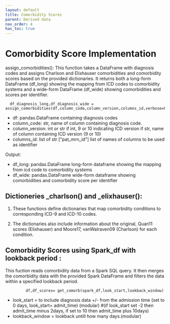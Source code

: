 ```yaml
---
layout: default
title: Comorbidity Scores
parent: Derived data
nav_order: 4
has_toc: true
---
```



# Comorbidity Score Implementation


assign_comorbidities(): This function takes a DataFrame with diagnosis codes and assigns Charlson and Elixhauser comorbidities and comorbidity scores based on the provided dictionaries.
It returns both a long-form DataFrame (df_long) showing the mapping from ICD codes to comorbidity systems and a wide-form DataFrame (df_wide) showing comorbidities and scores per identifier.


      df_diagnosis_long,df_diagnosis_wide = assign_comorbidities(df,column_code,column_version,columns_id,verbose=False)

* df: pandas.DataFrame containing diagnosis codes
* column_code: str, name of column containing diagnosis code.
* column_version: int or str 
        if int, 9 or 10 indicating ICD version
        if str, name of column containing ICD version (9 or 10)
* columns_id: list of str ["pat_mrn_id"]
        list of names of columns to be used as identifier
  
Output:

* df_long: pandas.DataFrame
         long-form dataframe showing the mapping from icd code to comorbidity systems
* df_wide: pandas.DataFrame
        wide-form dataframe showing comorbidities and comorbidity score per identifier



## Dictioneries _charlson() and _elixhauser():


1. These functions define dictionaries that map comorbidity conditions to corresponding ICD-9 and ICD-10 codes.


2. The dictionaries also include information about the original, Quan11 scores (Elixhauser) and Moore17, vanWalraven09 (Charlson) for each condition. 


## Comorbidity Scores using Spark_df with lookback period :

This fuction reads comorbidity data from a Spark SQL query. It then merges the comorbidity data with the provided Spark DataFrame and filters the data within a specified lookback period.
       
             df,df_scores= get_comorb(spark_df,look_start,lookback_window)

* look_start  = to include diagnosis data +/- from the admission time (set to 0 days, look_start= admit_time) (modular) #(if look_start set -2 then admit_time minus 2days, if set to 10 then admit_time plus 10days)
* lookback_window = lookback untill how many days.(modular)

  
